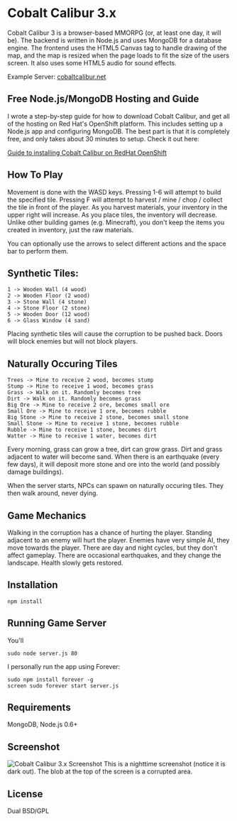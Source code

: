 # Cobalt Calibur 3.x

Cobalt Calibur 3 is a browser-based MMORPG (or, at least one day, it will be). The backend is written in Node.js and
uses MongoDB for a database engine. The frontend uses the HTML5 Canvas tag to handle drawing of the map, and the map is
resized when the page loads to fit the size of the users screen. It also uses some HTML5 audio for sound effects.

Example Server: [cobaltcalibur.net](http://cobaltcalibur.net)

## Free Node.js/MongoDB Hosting and Guide

I wrote a step-by-step guide for how to download Cobalt Calibur, and get all of the hosting on Red Hat's
OpenShift platform. This includes setting up a Node.js app and configuring MongoDB. The best part is that
it is completely free, and only takes about 30 minutes to setup. Check it out here:

[Guide to installing Cobalt Calibur on RedHat OpenShift](https://openshift.redhat.com/community/blogs/hosting-and-developing-the-html5-game-cobalt-calibur-free-on-openshift)

## How To Play

Movement is done with the WASD keys. Pressing 1-6 will attempt to build the specified tile. Pressing F will attempt to
harvest / mine / chop / collect the tile in front of the player. As you harvest materials, your inventory in the upper
right will increase. As you place tiles, the inventory will decrease. Unlike other building games (e.g. Minecraft), you
don't keep the items you created in inventory, just the raw materials.

You can optionally use the arrows to select different actions and the space bar to perform them.

## Synthetic Tiles:

    1 -> Wooden Wall (4 wood)
    2 -> Wooden Floor (2 wood)
    3 -> Stone Wall (4 stone)
    4 -> Stone Floor (2 stone)
    5 -> Wooden Door (12 wood)
    6 -> Glass Window (4 sand)

Placing synthetic tiles will cause the corruption to be pushed back. Doors will block enemies but will not block players.

## Naturally Occuring Tiles

    Trees -> Mine to receive 2 wood, becomes stump
    Stump -> Mine to receive 1 wood, becomes grass
    Grass -> Walk on it. Randomly becomes tree
    Dirt -> Walk on it. Randomly becomes grass
    Big Ore -> Mine to receive 2 ore, becomes small ore
    Small Ore -> Mine to receive 1 ore, becomes rubble
    Big Stone -> Mine to receive 2 stone, becomes small stone
    Small Stone -> Mine to receive 1 stone, becomes rubble
    Rubble -> Mine to receive 1 stone, becomes dirt
    Watter -> Mine to receive 1 water, becomes dirt

Every morning, grass can grow a tree, dirt can grow grass. Dirt and grass adjacent to water will become sand. When there
is an earthquake (every few days), it will deposit more stone and ore into the world (and possibly damage buildings).

When the server starts, NPCs can spawn on naturally occuring tiles. They then walk around, never dying.

## Game Mechanics

Walking in the corruption has a chance of hurting the player. Standing adjacent to an enemy will hurt the player.
Enemies have very simple AI, they move towards the player. There are day and night cycles, but they don't affect
gameplay. There are occasional earthquakes, and they change the landscape. Health slowly gets restored.

## Installation

	npm install

## Running Game Server

You'll

    sudo node server.js 80

I personally run the app using Forever:

    sudo npm install forever -g
    screen sudo forever start server.js

## Requirements

MongoDB, Node.js 0.6+

## Screenshot

![Cobalt Calibur 3.x Screenshot](https://github.com/tlhunter/Cobalt-Calibur-3/raw/master/resources/screenshot.png)
This is a nighttime screenshot (notice it is dark out). The blob at the top of the screen is a corrupted area.

## License

Dual BSD/GPL
